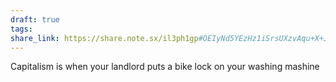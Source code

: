 ```yaml
---
draft: true
tags: 
share_link: https://share.note.sx/il3ph1gp#OEIyNd5YEzHz1iSrsUXzvAqu+X+JkI3fRzFpdiWmk8g
---
```

Capitalism is when your landlord puts a bike lock on your washing mashine